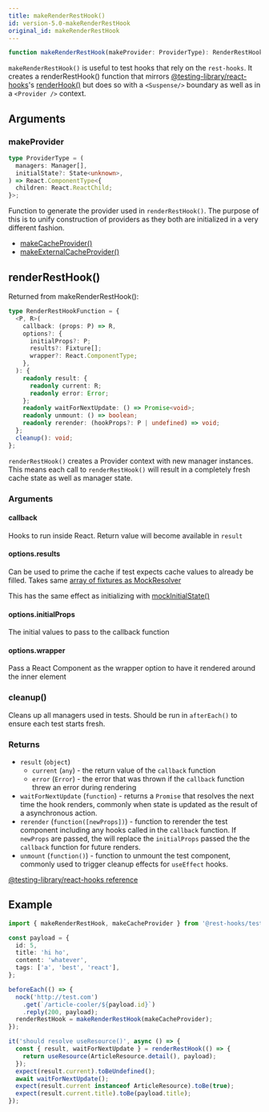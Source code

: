 ```yaml
---
title: makeRenderRestHook()
id: version-5.0-makeRenderRestHook
original_id: makeRenderRestHook
---
```


```typescript
function makeRenderRestHook(makeProvider: ProviderType): RenderRestHookFunction;
```

`makeRenderRestHook()` is useful to test hooks that rely on the `rest-hooks`. It creates a renderRestHook()
function that mirrors [@testing-library/react-hooks](https://github.com/testing-library/react-hooks-testing-library)'s [renderHook()](https://react-hooks-testing-library.com/reference/api#renderhook-options) but does so with a `<Suspense/>` boundary
as well as in a `<Provider />` context.

## Arguments

### makeProvider

```typescript
type ProviderType = (
  managers: Manager[],
  initialState?: State<unknown>,
) => React.ComponentType<{
  children: React.ReactChild;
}>;
```

Function to generate the provider used in `renderRestHook()`. The purpose of this is to unify construction of
providers as they both are initialized in a very different fashion.

- [makeCacheProvider()](./makeCacheProvider.md)
- [makeExternalCacheProvider()](./makeExternalCacheProvider.md)

## renderRestHook()

Returned from makeRenderRestHook():

```typescript
type RenderRestHookFunction = {
  <P, R>(
    callback: (props: P) => R,
    options?: {
      initialProps?: P;
      results?: Fixture[];
      wrapper?: React.ComponentType;
    },
  ): {
    readonly result: {
      readonly current: R;
      readonly error: Error;
    };
    readonly waitForNextUpdate: () => Promise<void>;
    readonly unmount: () => boolean;
    readonly rerender: (hookProps?: P | undefined) => void;
  };
  cleanup(): void;
};
```

`renderRestHook()` creates a Provider context with new manager instances. This means each call
to `renderRestHook()` will result in a completely fresh cache state as well as manager state.

### Arguments

#### callback

Hooks to run inside React. Return value will become available in `result`

#### options.results

Can be used to prime the cache if test expects cache values to already be filled. Takes same
[array of fixtures as MockResolver](../api/MockResolver#fixtures)

This has the same effect as initializing [<CacheProvider />](../api/CacheProvider) with [mockInitialState()](../api/mockInitialState)

#### options.initialProps

The initial values to pass to the callback function

#### options.wrapper

Pass a React Component as the wrapper option to have it rendered around the inner element

### cleanup()

Cleans up all managers used in tests. Should be run in `afterEach()` to ensure each test starts fresh.

### Returns

- `result` (`object`)
  - `current` (`any`) - the return value of the `callback` function
  - `error` (`Error`) - the error that was thrown if the `callback` function threw an error during rendering
- `waitForNextUpdate` (`function`) - returns a `Promise` that resolves the next time the hook renders, commonly when state is updated as the result of a asynchronous action.
- `rerender` (`function([newProps])`) - function to rerender the test component including any hooks called in the `callback` function. If `newProps` are passed, the will replace the `initialProps` passed the the `callback` function for future renders.
- `unmount` (`function()`) - function to unmount the test component, commonly used to trigger cleanup effects for `useEffect` hooks.

[@testing-library/react-hooks reference](https://react-hooks-testing-library.com/reference/api#renderhook-result)

## Example

```typescript
import { makeRenderRestHook, makeCacheProvider } from '@rest-hooks/test';

const payload = {
  id: 5,
  title: 'hi ho',
  content: 'whatever',
  tags: ['a', 'best', 'react'],
};

beforeEach(() => {
  nock('http://test.com')
    .get(`/article-cooler/${payload.id}`)
    .reply(200, payload);
  renderRestHook = makeRenderRestHook(makeCacheProvider);
});

it('should resolve useResource()', async () => {
  const { result, waitForNextUpdate } = renderRestHook(() => {
    return useResource(ArticleResource.detail(), payload);
  });
  expect(result.current).toBeUndefined();
  await waitForNextUpdate();
  expect(result.current instanceof ArticleResource).toBe(true);
  expect(result.current.title).toBe(payload.title);
});
```
